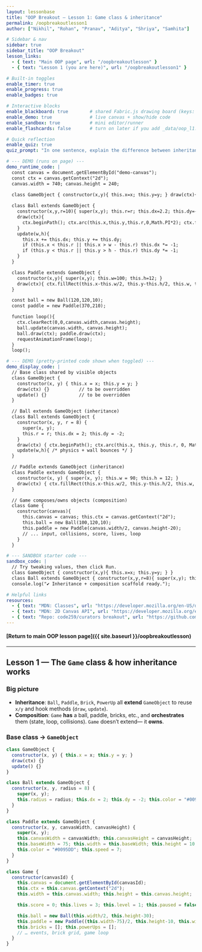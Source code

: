 ```yaml
---
layout: lessonbase
title: "OOP Breakout — Lesson 1: Game class & inheritance"
permalink: /oopbreakoutlesson1
author: ["Nikhil", "Rohan", "Pranav", "Aditya", "Shriya", "Samhita"]

# Sidebar & nav
sidebar: true
sidebar_title: "OOP Breakout"
lesson_links:
  - { text: "Main OOP page", url: "/oopbreakoutlesson" }
  - { text: "Lesson 1 (you are here)", url: "/oopbreakoutlesson1" }

# Built-in toggles
enable_timer: true
enable_progress: true
enable_badges: true

# Interactive blocks
enable_blackboard: true        # shared Fabric.js drawing board (keys: w/r/b/g, c to clear)
enable_demo: true              # live canvas + show/hide code
enable_sandbox: true           # mini editor/runner
enable_flashcards: false       # turn on later if you add _data/oop_l1.yml

# Quick reflection
enable_quiz: true
quiz_prompt: "In one sentence, explain the difference between inheritance and composition in this project."

# --- DEMO (runs on page) ---
demo_runtime_code: |
  const canvas = document.getElementById("demo-canvas");
  const ctx = canvas.getContext("2d");
  canvas.width = 740; canvas.height = 240;
  
  class GameObject { constructor(x,y){ this.x=x; this.y=y; } draw(ctx){} update(){} }

  class Ball extends GameObject {
    constructor(x,y,r=10){ super(x,y); this.r=r; this.dx=2.2; this.dy=-2.4; }
    draw(ctx){
      ctx.beginPath(); ctx.arc(this.x,this.y,this.r,0,Math.PI*2); ctx.fill();
    }
    update(w,h){
      this.x += this.dx; this.y += this.dy;
      if (this.x < this.r || this.x > w - this.r) this.dx *= -1;
      if (this.y < this.r || this.y > h - this.r) this.dy *= -1;
    }
  }

  class Paddle extends GameObject {
    constructor(x,y){ super(x,y); this.w=100; this.h=12; }
    draw(ctx){ ctx.fillRect(this.x-this.w/2, this.y-this.h/2, this.w, this.h); }
  }

  const ball = new Ball(120,120,10);
  const paddle = new Paddle(370,210);

  function loop(){
    ctx.clearRect(0,0,canvas.width,canvas.height);
    ball.update(canvas.width, canvas.height);
    ball.draw(ctx); paddle.draw(ctx);
    requestAnimationFrame(loop);
  }
  loop();

# --- DEMO (pretty-printed code shown when toggled) ---
demo_display_code: |
  // Base class shared by visible objects
  class GameObject {
    constructor(x, y) { this.x = x; this.y = y; }
    draw(ctx) {}           // to be overridden
    update() {}            // to be overridden
  }

  // Ball extends GameObject (inheritance)
  class Ball extends GameObject {
    constructor(x, y, r = 8) {
      super(x, y);
      this.r = r; this.dx = 2; this.dy = -2;
    }
    draw(ctx) { ctx.beginPath(); ctx.arc(this.x, this.y, this.r, 0, Math.PI*2); ctx.fill(); }
    update(w,h){ /* physics + wall bounces */ }
  }

  // Paddle extends GameObject (inheritance)
  class Paddle extends GameObject {
    constructor(x, y) { super(x, y); this.w = 90; this.h = 12; }
    draw(ctx) { ctx.fillRect(this.x-this.w/2, this.y-this.h/2, this.w, this.h); }
  }

  // Game composes/owns objects (composition)
  class Game {
    constructor(canvas){
      this.canvas = canvas; this.ctx = canvas.getContext("2d");
      this.ball = new Ball(100,120,10);
      this.paddle = new Paddle(canvas.width/2, canvas.height-20);
      // ... input, collisions, score, lives, loop
    }
  }

# --- SANDBOX starter code ---
sandbox_code: |
  // Try tweaking values, then click Run.
  class GameObject { constructor(x,y){ this.x=x; this.y=y; } }
  class Ball extends GameObject { constructor(x,y,r=8){ super(x,y); this.r=r; this.dx=3; this.dy=-3; } }
  console.log("✔ Inheritance + composition scaffold ready.");

# Helpful links
resources:
  - { text: "MDN: Classes", url: "https://developer.mozilla.org/en-US/docs/Web/JavaScript/Reference/Classes" }
  - { text: "MDN: 2D Canvas API", url: "https://developer.mozilla.org/en-US/docs/Web/API/CanvasRenderingContext2D" }
  - { text: "Repo: code259/curators breakout", url: "https://github.com/code259/curators/tree/main/hacks/breakout" }
---
```


#### [Return to main OOP lesson page]({{ site.baseurl }}/oopbreakoutlesson)

---

## Lesson 1 — The `Game` class & how inheritance works

### Big picture
- **Inheritance**: `Ball`, `Paddle`, `Brick`, `PowerUp` all **extend** `GameObject` to reuse `x/y` and hook methods (`draw`, `update`).
- **Composition**: `Game` **has** a ball, paddle, bricks, etc., and **orchestrates** them (state, loop, collisions). `Game` doesn’t extend— it **owns**.

### Base class → `GameObject`

```js
class GameObject {
  constructor(x, y) { this.x = x; this.y = y; }
  draw(ctx) {}
  update() {}
}

class Ball extends GameObject {
  constructor(x, y, radius = 8) {
    super(x, y);
    this.radius = radius; this.dx = 2; this.dy = -2; this.color = "#0095DD";
  }
}

class Paddle extends GameObject {
  constructor(x, y, canvasWidth, canvasHeight) {
    super(x, y);
    this.canvasWidth = canvasWidth; this.canvasHeight = canvasHeight;
    this.baseWidth = 75; this.width = this.baseWidth; this.height = 10;
    this.color = "#0095DD"; this.speed = 7;
  }
}

class Game {
  constructor(canvasId) {
    this.canvas = document.getElementById(canvasId);
    this.ctx = this.canvas.getContext("2d");
    this.width = this.canvas.width; this.height = this.canvas.height;

    this.score = 0; this.lives = 3; this.level = 1; this.paused = false;

    this.ball = new Ball(this.width/2, this.height-30);
    this.paddle = new Paddle((this.width-75)/2, this.height-10, this.width, this.height);
    this.bricks = []; this.powerUps = [];
    // … events, brick grid, game loop
  }
}
